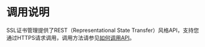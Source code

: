 # 调用说明<a name="ZH-CN_TOPIC_0182547592"></a>

SSL证书管理提供了REST（Representational State Transfer）风格API，支持您通过HTTPS请求调用，调用方法请参见[如何调用API](如何调用API.md)。

